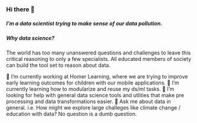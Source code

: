 ### Hi there 👋
##### I’m a data scientist trying to make sense of our data pollution.

##### Why data science?
The world has too many unanswered questions and challenges to leave this critical reasoning to only a few specialists. All educated members of society can build the tool set to reason about data.

🔭 I’m currently working at Homer Learning, where we are trying to improve early learning outcomes for children with our mobile applications.
🌱 I’m currently learning how to modularize and reuse my ds/ml tasks.
🤔 I’m looking for help with general data science tools and utlities that make pre processing and data transformations easier.
💬 Ask me about data in general. i.e. How might we explore large challeges like climate change / education with data? No question is a dumb question.

<!--
**austenmyers/austenmyers** is a ✨ _special_ ✨ repository because its `README.md` (this file) appears on your GitHub profile.

For emoji: https://www.webfx.com/tools/emoji-cheat-sheet/

Here are some ideas to get you started:

- 🔭 I’m currently working on ...
- 🌱 I’m currently learning ...
- 👯 I’m looking to collaborate on ...
- 🤔 I’m looking for help with ...
- 💬 Ask me about ...
- 📫 How to reach me: ...
- 😄 Pronouns: ...
- ⚡ Fun fact: ...
-->
